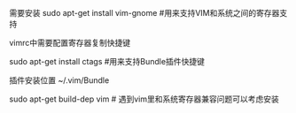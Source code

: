 需要安装
sudo apt-get install vim-gnome #用来支持VIM和系统之间的寄存器支持

vimrc中需要配置寄存器复制快捷键

sudo apt-get install ctags #用来支持Bundle插件快捷键

插件安装位置
~/.vim/Bundle


sudo apt-get build-dep vim # 遇到vim里和系统寄存器兼容问题可以考虑安装
